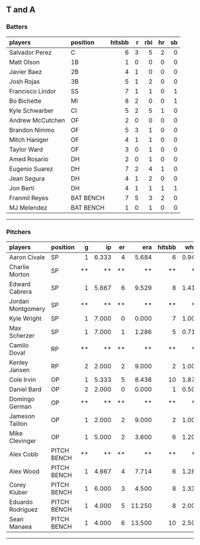 ## T and A

### Batters

 
|players          |position  | hitsbb|  r| rbi| hr| sb| 
|:----------------|:---------|------:|--:|---:|--:|--:| 
|Salvador Perez   |C         |      6|  3|   5|  2|  0| 
|Matt Olson       |1B        |      1|  0|   0|  0|  0| 
|Javier Baez      |2B        |      4|  1|   0|  0|  0| 
|Josh Rojas       |3B        |      5|  1|   2|  0|  0| 
|Francisco Lindor |SS        |      7|  1|   1|  0|  1| 
|Bo Bichette      |MI        |      8|  2|   0|  0|  1| 
|Kyle Schwarber   |CI        |      5|  2|   5|  1|  0| 
|Andrew McCutchen |OF        |      2|  0|   0|  0|  0| 
|Brandon Nimmo    |OF        |      5|  3|   1|  0|  0| 
|Mitch Haniger    |OF        |      4|  1|   1|  0|  0| 
|Taylor Ward      |OF        |      3|  0|   1|  0|  0| 
|Amed Rosario     |DH        |      2|  0|   1|  0|  0| 
|Eugenio Suarez   |DH        |      7|  2|   4|  1|  0| 
|Jean Segura      |DH        |      4|  1|   2|  0|  0| 
|Jon Berti        |DH        |      4|  1|   1|  1|  1| 
|Franmil Reyes    |BAT BENCH |      7|  5|   3|  2|  0| 
|MJ Melendez      |BAT BENCH |      1|  0|   1|  0|  0| 

* * *

### Pitchers

 
|players           |position    |  g|    ip| er|    era| hitsbb|  whip| so|  w| sv| 
|:-----------------|:-----------|--:|-----:|--:|------:|------:|-----:|--:|--:|--:| 
|Aaron Civale      |SP          |  1| 6.333|  4|  5.684|      6| 0.947|  5|  0|  0| 
|Charlie Morton    |SP          | **|    **| **|     **|     **|    **| **| **| **| 
|Edward Cabrera    |SP          |  1| 5.667|  6|  9.529|      8| 1.412|  5|  0|  0| 
|Jordan Montgomery |SP          | **|    **| **|     **|     **|    **| **| **| **| 
|Kyle Wright       |SP          |  1| 7.000|  0|  0.000|      7| 1.000|  6|  1|  0| 
|Max Scherzer      |SP          |  1| 7.000|  1|  1.286|      5| 0.714| 11|  0|  0| 
|Camilo Doval      |RP          | **|    **| **|     **|     **|    **| **| **| **| 
|Kenley Jansen     |RP          |  2| 2.000|  2|  9.000|      2| 1.000|  1|  0|  2| 
|Cole Irvin        |OP          |  1| 5.333|  5|  8.438|     10| 1.875|  6|  1|  0| 
|Daniel Bard       |OP          |  2| 2.000|  0|  0.000|      1| 0.500|  3|  0|  2| 
|Domingo German    |OP          | **|    **| **|     **|     **|    **| **| **| **| 
|Jameson Taillon   |OP          |  1| 2.000|  2|  9.000|      2| 1.000|  2|  0|  0| 
|Mike Clevinger    |OP          |  1| 5.000|  2|  3.600|      6| 1.200|  3|  1|  0| 
|Alex Cobb         |PITCH BENCH | **|    **| **|     **|     **|    **| **| **| **| 
|Alex Wood         |PITCH BENCH |  1| 4.667|  4|  7.714|      6| 1.286|  5|  0|  0| 
|Corey Kluber      |PITCH BENCH |  1| 6.000|  3|  4.500|      8| 1.333|  4|  1|  0| 
|Eduardo Rodriguez |PITCH BENCH |  1| 4.000|  5| 11.250|      8| 2.000|  5|  0|  0| 
|Sean Manaea       |PITCH BENCH |  1| 4.000|  6| 13.500|     10| 2.500|  4|  0|  0| 


* * *


